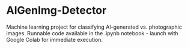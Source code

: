 # AIGenImg-Detector

Machine learning project for classifying AI-generated vs. photographic images. Runnable code available in the .ipynb notebook - launch with Google Colab for immediate execution.
